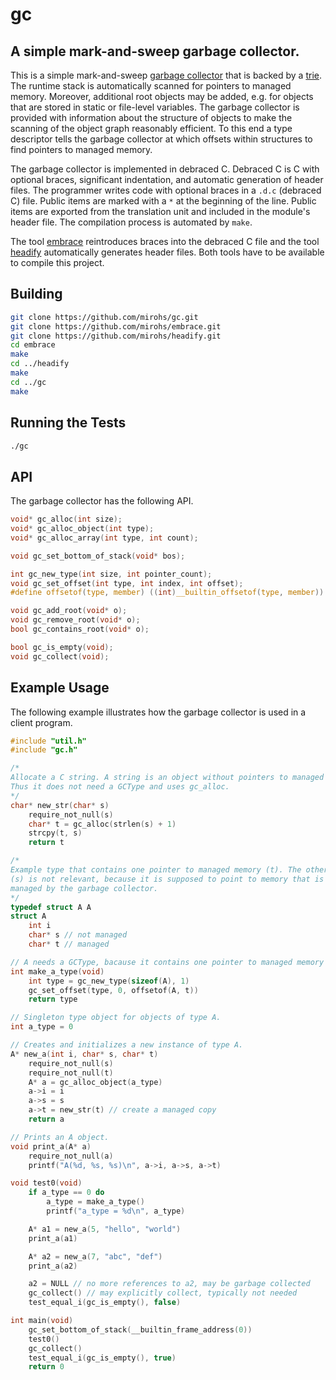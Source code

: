 # gc

## A simple mark-and-sweep garbage collector.

This is a simple mark-and-sweep [garbage
collector](https://en.wikipedia.org/wiki/Garbage_collection_(computer_science))
that is backed by a [trie](https://en.wikipedia.org/wiki/Trie). The runtime
stack is automatically scanned for pointers to managed memory. Moreover,
additional root objects may be added, e.g. for objects that are stored in static
or file-level variables. The garbage collector is provided with information
about the structure of objects to make the scanning of the object graph
reasonably efficient. To this end a type descriptor tells the garbage collector
at which offsets within structures to find pointers to managed memory.

The garbage collector is implemented in debraced C. Debraced C is C with
optional braces, significant indentation, and automatic generation of header
files. The programmer writes code with optional braces in a `.d.c` (debraced C)
file. Public items are marked with a `*` at the beginning of the line. Public
items are exported from the translation unit and included in the module's header
file. The compilation process is automated by `make`.

The tool [embrace](https://github.com/mirohs/embrace) reintroduces braces into
the debraced C file and the tool [headify](https://github.com/mirohs/headify)
automatically generates header files. Both tools have to be available to compile
this project.

## Building

```sh
git clone https://github.com/mirohs/gc.git
git clone https://github.com/mirohs/embrace.git
git clone https://github.com/mirohs/headify.git
cd embrace
make
cd ../headify
make
cd ../gc
make
```

## Running the Tests

```sh
./gc
```

## API

The garbage collector has the following API.

```c
void* gc_alloc(int size);
void* gc_alloc_object(int type);
void* gc_alloc_array(int type, int count);

void gc_set_bottom_of_stack(void* bos);

int gc_new_type(int size, int pointer_count);
void gc_set_offset(int type, int index, int offset);
#define offsetof(type, member) ((int)__builtin_offsetof(type, member))

void gc_add_root(void* o);
void gc_remove_root(void* o);
bool gc_contains_root(void* o);

bool gc_is_empty(void);
void gc_collect(void);
```

## Example Usage

The following example illustrates how the garbage collector is used in a client
program.

```c
#include "util.h"
#include "gc.h"

/*
Allocate a C string. A string is an object without pointers to managed memory.
Thus it does not need a GCType and uses gc_alloc.
*/
char* new_str(char* s)
    require_not_null(s)
    char* t = gc_alloc(strlen(s) + 1)
    strcpy(t, s)
    return t

/*
Example type that contains one pointer to managed memory (t). The other pointer
(s) is not relevant, because it is supposed to point to memory that is not
managed by the garbage collector.
*/
typedef struct A A
struct A
    int i
    char* s // not managed
    char* t // managed

// A needs a GCType, bacause it contains one pointer to managed memory (t).
int make_a_type(void)
    int type = gc_new_type(sizeof(A), 1)
    gc_set_offset(type, 0, offsetof(A, t))
    return type

// Singleton type object for objects of type A.
int a_type = 0

// Creates and initializes a new instance of type A.
A* new_a(int i, char* s, char* t)
    require_not_null(s)
    require_not_null(t)
    A* a = gc_alloc_object(a_type)
    a->i = i
    a->s = s
    a->t = new_str(t) // create a managed copy
    return a

// Prints an A object.
void print_a(A* a)
    require_not_null(a)
    printf("A(%d, %s, %s)\n", a->i, a->s, a->t)

void test0(void)
    if a_type == 0 do
        a_type = make_a_type()
        printf("a_type = %d\n", a_type)

    A* a1 = new_a(5, "hello", "world")
    print_a(a1)

    A* a2 = new_a(7, "abc", "def")
    print_a(a2)

    a2 = NULL // no more references to a2, may be garbage collected
    gc_collect() // may explicitly collect, typically not needed
    test_equal_i(gc_is_empty(), false)

int main(void)
    gc_set_bottom_of_stack(__builtin_frame_address(0))
    test0()
    gc_collect()
    test_equal_i(gc_is_empty(), true)
    return 0
```
